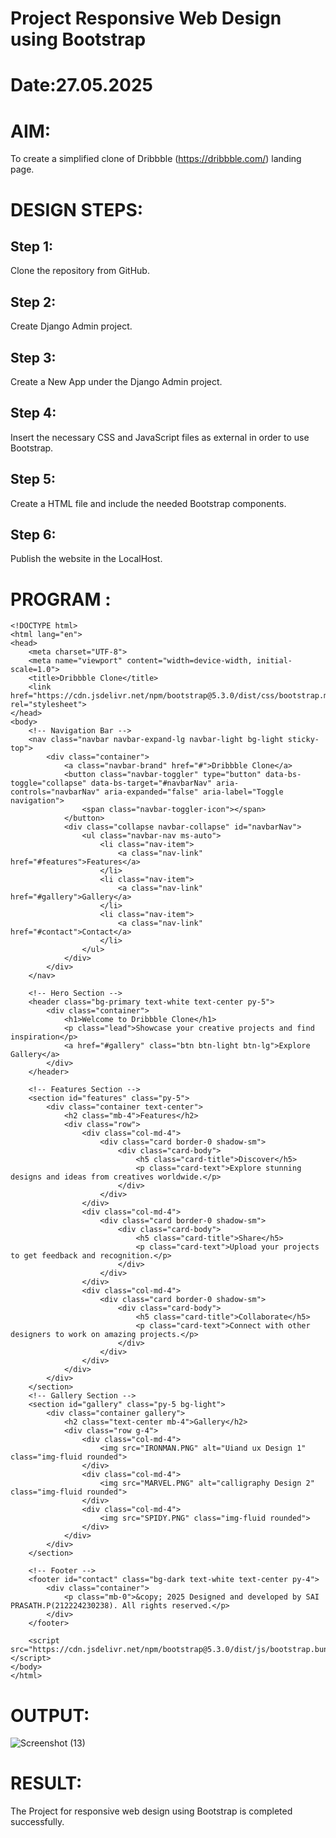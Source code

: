 # Project Responsive Web Design using Bootstrap
# Date:27.05.2025
# AIM:
To create a simplified clone of Dribbble (https://dribbble.com/) landing page.

# DESIGN STEPS:
## Step 1:
Clone the repository from GitHub.

## Step 2:
Create Django Admin project.

## Step 3:
Create a New App under the Django Admin project.

## Step 4:
Insert the necessary CSS and JavaScript files as external in order to use Bootstrap.

## Step 5:
Create a HTML file and include the needed Bootstrap components.

## Step 6:
Publish the website in the LocalHost.

# PROGRAM :
```
<!DOCTYPE html>
<html lang="en">
<head>
    <meta charset="UTF-8">
    <meta name="viewport" content="width=device-width, initial-scale=1.0">
    <title>Dribbble Clone</title>
    <link href="https://cdn.jsdelivr.net/npm/bootstrap@5.3.0/dist/css/bootstrap.min.css" rel="stylesheet">
</head>
<body>
    <!-- Navigation Bar -->
    <nav class="navbar navbar-expand-lg navbar-light bg-light sticky-top">
        <div class="container">
            <a class="navbar-brand" href="#">Dribbble Clone</a>
            <button class="navbar-toggler" type="button" data-bs-toggle="collapse" data-bs-target="#navbarNav" aria-controls="navbarNav" aria-expanded="false" aria-label="Toggle navigation">
                <span class="navbar-toggler-icon"></span>
            </button>
            <div class="collapse navbar-collapse" id="navbarNav">
                <ul class="navbar-nav ms-auto">
                    <li class="nav-item">
                        <a class="nav-link" href="#features">Features</a>
                    </li>
                    <li class="nav-item">
                        <a class="nav-link" href="#gallery">Gallery</a>
                    </li>
                    <li class="nav-item">
                        <a class="nav-link" href="#contact">Contact</a>
                    </li>
                </ul>
            </div>
        </div>
    </nav>

    <!-- Hero Section -->
    <header class="bg-primary text-white text-center py-5">
        <div class="container">
            <h1>Welcome to Dribbble Clone</h1>
            <p class="lead">Showcase your creative projects and find inspiration</p>
            <a href="#gallery" class="btn btn-light btn-lg">Explore Gallery</a>
        </div>
    </header>

    <!-- Features Section -->
    <section id="features" class="py-5">
        <div class="container text-center">
            <h2 class="mb-4">Features</h2>
            <div class="row">
                <div class="col-md-4">
                    <div class="card border-0 shadow-sm">
                        <div class="card-body">
                            <h5 class="card-title">Discover</h5>
                            <p class="card-text">Explore stunning designs and ideas from creatives worldwide.</p>
                        </div>
                    </div>
                </div>
                <div class="col-md-4">
                    <div class="card border-0 shadow-sm">
                        <div class="card-body">
                            <h5 class="card-title">Share</h5>
                            <p class="card-text">Upload your projects to get feedback and recognition.</p>
                        </div>
                    </div>
                </div>
                <div class="col-md-4">
                    <div class="card border-0 shadow-sm">
                        <div class="card-body">
                            <h5 class="card-title">Collaborate</h5>
                            <p class="card-text">Connect with other designers to work on amazing projects.</p>
                        </div>
                    </div>
                </div>
            </div>
        </div>
    </section>
    <!-- Gallery Section -->
    <section id="gallery" class="py-5 bg-light">
        <div class="container gallery">
            <h2 class="text-center mb-4">Gallery</h2>
            <div class="row g-4">
                <div class="col-md-4">
                    <img src="IRONMAN.PNG" alt="Uiand ux Design 1" class="img-fluid rounded">
                </div>
                <div class="col-md-4">
                    <img src="MARVEL.PNG" alt="calligraphy Design 2" class="img-fluid rounded">
                </div>
                <div class="col-md-4">
                    <img src="SPIDY.PNG" class="img-fluid rounded">
                </div>
            </div>
        </div>
    </section>

    <!-- Footer -->
    <footer id="contact" class="bg-dark text-white text-center py-4">
        <div class="container">
            <p class="mb-0">&copy; 2025 Designed and developed by SAI PRASATH.P(212224230238). All rights reserved.</p>
        </div>
    </footer>

    <script src="https://cdn.jsdelivr.net/npm/bootstrap@5.3.0/dist/js/bootstrap.bundle.min.js"></script>
</body>
</html>
```
# OUTPUT:
![Screenshot (13)](https://github.com/user-attachments/assets/0f9b3fec-6527-4297-a87f-69ae9b29dd88)


# RESULT:
The Project for responsive web design using Bootstrap is completed successfully.

